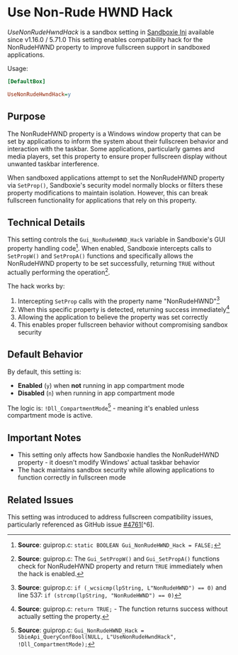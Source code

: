# Use Non-Rude HWND Hack

_UseNonRudeHwndHack_ is a sandbox setting in [Sandboxie Ini](SandboxieIni.md) available since v1.16.0 / 5.71.0 This setting enables compatibility hack for the NonRudeHWND property to improve fullscreen support in sandboxed applications.

Usage:

```ini
[DefaultBox]

UseNonRudeHwndHack=y
```

## Purpose

The NonRudeHWND property is a Windows window property that can be set by applications to inform the system about their fullscreen behavior and interaction with the taskbar. Some applications, particularly games and media players, set this property to ensure proper fullscreen display without unwanted taskbar interference.

When sandboxed applications attempt to set the NonRudeHWND property via `SetProp()`, Sandboxie's security model normally blocks or filters these property modifications to maintain isolation. However, this can break fullscreen functionality for applications that rely on this property.

## Technical Details

This setting controls the `Gui_NonRudeHWND_Hack` variable in Sandboxie's GUI property handling code[^1]. When enabled, Sandboxie intercepts calls to `SetPropW()` and `SetPropA()` functions and specifically allows the NonRudeHWND property to be set successfully, returning `TRUE` without actually performing the operation[^2].

The hack works by:

1. Intercepting `SetProp` calls with the property name "NonRudeHWND"[^3]
2. When this specific property is detected, returning success immediately[^4]
3. Allowing the application to believe the property was set correctly
4. This enables proper fullscreen behavior without compromising sandbox security

## Default Behavior

By default, this setting is:
- **Enabled** (`y`) when **not** running in app compartment mode
- **Disabled** (`n`) when running in app compartment mode

The logic is: `!Dll_CompartmentMode`[^5] - meaning it's enabled unless compartment mode is active.

## Important Notes

- This setting only affects how Sandboxie handles the NonRudeHWND property - it doesn't modify Windows' actual taskbar behavior
- The hack maintains sandbox security while allowing applications to function correctly in fullscreen mode

## Related Issues

This setting was introduced to address fullscreen compatibility issues, particularly referenced as GitHub issue [#4761](https://github.com/sandboxie-plus/Sandboxie/issues/4761)[^6].

[^1]: **Source**: guiprop.c: `static BOOLEAN Gui_NonRudeHWND_Hack = FALSE;`

[^2]: **Source**: guiprop.c: The `Gui_SetPropW()` and `Gui_SetPropA()` functions check for NonRudeHWND property and return `TRUE` immediately when the hack is enabled.

[^3]: **Source**: guiprop.c: `if (_wcsicmp(lpString, L"NonRudeHWND") == 0)` and line 537: `if (strcmp(lpString, "NonRudeHWND") == 0)`

[^4]: **Source**: guiprop.c: `return TRUE;` - The function returns success without actually setting the property.

[^5]: **Source**: guiprop.c: `Gui_NonRudeHWND_Hack = SbieApi_QueryConfBool(NULL, L"UseNonRudeHwndHack", !Dll_CompartmentMode);`
